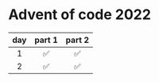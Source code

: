# Advent of code 2022

| day | part 1 | part 2 |
| :-: | :----: | :----: |
|  1  |   ✅   |   ✅   |
|  2  |   ✅   |   ✅   |

